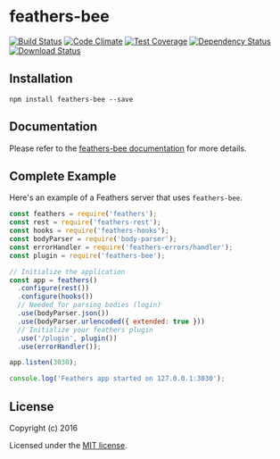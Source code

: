 # feathers-bee

[![Build Status](https://travis-ci.org/superbarne/feathers-bee.png?branch=master)](https://travis-ci.org/superbarne/feathers-bee)
[![Code Climate](https://codeclimate.com/github/superbarne/feathers-bee/badges/gpa.svg)](https://codeclimate.com/github/superbarne/feathers-bee)
[![Test Coverage](https://codeclimate.com/github/superbarne/feathers-bee/badges/coverage.svg)](https://codeclimate.com/github/superbarne/feathers-bee/coverage)
[![Dependency Status](https://img.shields.io/david/superbarne/feathers-bee.svg?style=flat-square)](https://david-dm.org/superbarne/feathers-bee)
[![Download Status](https://img.shields.io/npm/dm/feathers-bee.svg?style=flat-square)](https://www.npmjs.com/package/feathers-bee)

> 

## Installation

```
npm install feathers-bee --save
```

## Documentation

Please refer to the [feathers-bee documentation](http://docs.feathersjs.com/) for more details.

## Complete Example

Here's an example of a Feathers server that uses `feathers-bee`. 

```js
const feathers = require('feathers');
const rest = require('feathers-rest');
const hooks = require('feathers-hooks');
const bodyParser = require('body-parser');
const errorHandler = require('feathers-errors/handler');
const plugin = require('feathers-bee');

// Initialize the application
const app = feathers()
  .configure(rest())
  .configure(hooks())
  // Needed for parsing bodies (login)
  .use(bodyParser.json())
  .use(bodyParser.urlencoded({ extended: true }))
  // Initialize your feathers plugin
  .use('/plugin', plugin())
  .use(errorHandler());

app.listen(3030);

console.log('Feathers app started on 127.0.0.1:3030');
```

## License

Copyright (c) 2016

Licensed under the [MIT license](LICENSE).
